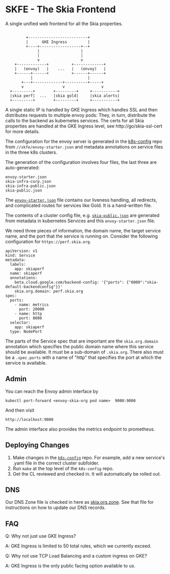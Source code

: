 # SKFE - The Skia Frontend

A single unified web frontend for all the Skia properties.

```

         +--------------------------+
         |      GKE Ingress         |
         +----+------------------+--+
              |                  |
              |                  |
              v                  v
    +-------------+          +-------------+
    |   (envoy)   |    ...   |   (envoy)   |
    +------+------+          +------+------+
           |                        |
       +---+-------------+----------+-----+
       v                 v                v
  +---------+        +---------+     +-----------+
  |skia perf|  ...   |skia gold|     |skia alerts|
  +---------+        +---------+     +-----------+

```

A single static IP is handled by GKE Ingress which handles SSL and then
distributes requests to multiple envoy pods: They, in turn, distribute the calls
to the backend as kubernetes services. The certs for all Skia properties are
handled at the GKE Ingress level, see http://go/skia-ssl-cert for more details.

The configuration for the envoy server is generated in the [k8s-config](https://skia.googlesource.com/k8s-config/+/refs/heads/main/)
repo from `//skfe/envoy-starter.json` and metadata annotations on service files in the
three k8s clusters.

The generation of the configuration involves four files, the last three are
auto-generated:

    envoy-starter.json
    skia-infra-corp.json
    skia-infra-public.json
    skia-public.json

The [`envoy-starter.json`](https://skia.googlesource.com/k8s-config/+/refs/heads/main/skfe/envoy-starter.json)
file contains our liveness handling, all redirects, and
complicated routes for services like Gold. It is a hand-written file.

The contents of a cluster config file, e.g.
[`skia-public.json`](https://skia.googlesource.com/k8s-config/+/refs/heads/main/skfe/skia-public.json)
are generated from metadata in kubernetes Services and this `envoy-starter.json` file.

We need three pieces of information, the domain name, the target service name,
and the port that the service is running on. Consider the following
configuration for `https://perf.skia.org`.

```
apiVersion: v1
kind: Service
metadata:
  labels:
    app: skiaperf
  name: skiaperf
  annotations:
    beta.cloud.google.com/backend-config: '{"ports": {"8000":"skia-default-backendconfig"}}'
    skia.org.domain: perf.skia.org
spec:
  ports:
    - name: metrics
      port: 20000
    - name: http
      port: 8000
  selector:
    app: skiaperf
  type: NodePort
```

The parts of the Service spec that are important are the `skia.org.domain`
annotation which specifies the public domain name where this service should be
available. It must be a sub-domain of `.skia.org`. There also must be a
`.spec.ports` with a name of "http" that specifies the port at which the service
is available.

## Admin

You can reach the Envoy admin interface by

    kubectl port-forward <envoy-skia-org pod name>  9000:9000

And then visit

    http://localhost:9000

The admin interface also provides the metrics endpoint to prometheus.

## Deploying Changes

1. Make changes in the [`k8s-config`](https://skia.googlesource.com/k8s-config/+/refs/heads/main/) repo.
   For example, add a new service's .yaml file in the correct cluster subfolder.
2. Run `make` at the top level of the `k8s-config` repo.
3. Get the CL reviewed and checked in. It will automatically be rolled out.

## DNS

Our DNS Zone file is checked in here as [skia.org.zone](./skia.org.zone). See
that file for instructions on how to update our DNS records.

## FAQ

Q: Why not just use GKE Ingress?

A: GKE Ingress is limited to 50 total rules, which we currently exceed.

Q: Why not use TCP Load Balancing and a custom ingress on GKE?

A: GKE Ingress is the only public facing option available to us.
